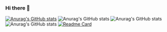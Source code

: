 ### Hi there 👋
[![Anurag's GitHub stats](https://github-readme-stats.vercel.app/api?username=GuilhermeMoreira-Bold)](https://github.com/GuilhermeMoreira-Bold/GuilhermeMoreira-Bold)
![Anurag's GitHub stats](https://github-readme-stats.vercel.app/api?username=GuilhermeMoreira-Bold&count_private=true)
![Anurag's GitHub stats](https://github-readme-stats.vercel.app/api?username=GuilhermeMoreira-Bold&show_icons=true)
![Anurag's GitHub stats](https://github-readme-stats.vercel.app/api?username=GuilhermeMoreira-Bold&show_icons=true&theme=radical)
[![Readme Card](https://github-readme-stats.vercel.app/api/pin/?username=GuilhermeMoreira-Bold&repo=github-readme-stats)](https://github.com/anuraghazra/github-readme-stats)



<!--
**GuilhermeMoreira-Bold/GuilhermeMoreira-Bold** is a ✨ _special_ ✨ repository because its `README.md` (this file) appears on your GitHub profile.

Here are some ideas to get you started:

- 🔭 I’m currently working on ...
- 🌱 I’m currently learning ...
- 👯 I’m looking to collaborate on ...
- 🤔 I’m looking for help with ...
- 💬 Ask me about ...
- 📫 How to reach me: ...
- 😄 Pronouns: ...
- ⚡ Fun fact: ...
-->
